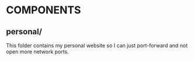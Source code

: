 # COMPONENTS

## personal/

This folder contains my personal website so I can just port-forward and not open more network ports.